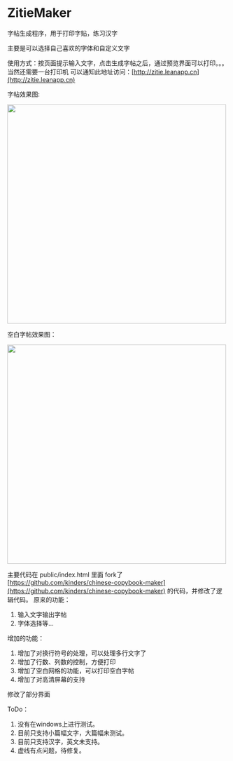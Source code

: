 # ZitieMaker
字帖生成程序，用于打印字贴，练习汉字

主要是可以选择自己喜欢的字体和自定义文字

使用方式：按页面提示输入文字，点击生成字帖之后，通过预览界面可以打印。。。当然还需要一台打印机
可以通知此地址访问：[http://zitie.leanapp.cn](http://zitie.leanapp.cn)

字帖效果图:

<img src="http://lc-wdxn9gtr.cn-n1.lcfile.com/aa8958b14c19656bb578.jpg" width="500"/>

空白字帖效果图：

<img src="http://lc-wdxn9gtr.cn-n1.lcfile.com/66be2ecd4ae9f9269bbc.jpg" width="500"/>

主要代码在 public/index.html 里面
fork了 [https://github.com/kinders/chinese-copybook-maker](https://github.com/kinders/chinese-copybook-maker) 的代码，并修改了逻辑代码。
原来的功能：
1. 输入文字输出字帖
2. 字体选择等...

增加的功能：
 1. 增加了对换行符号的处理，可以处理多行文字了
 2. 增加了行数、列数的控制，方便打印
 3. 增加了空白网格的功能，可以打印空白字帖
 4. 增加了对高清屏幕的支持

修改了部分界面

ToDo：
 1. 没有在windows上进行测试。
 2. 目前只支持小篇幅文字，大篇幅未测试。
 3. 目前只支持汉字，英文未支持。
 4. 虚线有点问题，待修复。